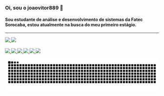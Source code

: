 ### Oi, sou o joaovitor889 👋
#### Sou estudante de análise e desenvolvimento de sistemas da Fatec Sorocaba, estou atualmente na busca do meu primeiro estágio.
----
<div>
  <a href="https://github.com/joaovitor889">
  <img height="150em" src="https://github-readme-stats.vercel.app/api?username=joaovitor889&show_icons=true&theme=dark&include_all_commits=true&count_private=true"/>
  <img height="150em" src="https://github-readme-stats.vercel.app/api/top-langs/?username=joaovitor889&layout=compact&langs_count=7&theme=dark"/>
</div>
  
<div style="display: inline_block"><br>
  <img  aling="center" heigth="30" width="40" src="https://cdn.jsdelivr.net/gh/devicons/devicon/icons/html5/html5-original-wordmark.svg" />
  <img  aling="center" heigth="30" width="40" src="https://cdn.jsdelivr.net/gh/devicons/devicon/icons/css3/css3-original-wordmark.svg" />
  <img  aling="center" heigth="20" width="30" src="https://cdn.jsdelivr.net/gh/devicons/devicon/icons/javascript/javascript-original.svg" />
  <img  aling="center" heigth="30" width="40" src="https://cdn.jsdelivr.net/gh/devicons/devicon/icons/java/java-original-wordmark.svg" />
  <img  aling="center" heigth="25" width="35" src="https://cdn.jsdelivr.net/gh/devicons/devicon/icons/csharp/csharp-original.svg" />
  <img  aling="center" heigth="25" width="35" src="https://cdn.jsdelivr.net/gh/devicons/devicon/icons/c/c-original.svg" />
            
</div>


![snake gif](https://github.com/joaovitor889/joaovitor889/blob/output/github-contribution-grid-snake.svg)
